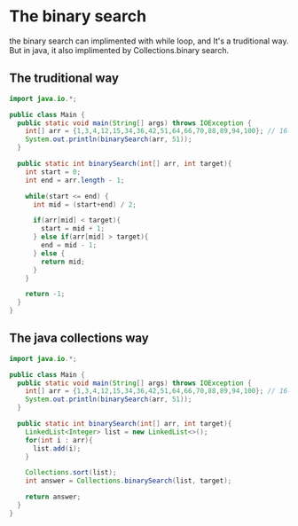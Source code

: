 # The binary search

the binary search can implimented with while loop, and It's a truditional way.
But in java, it also implimented by Collections.binary search.

## The truditional way

```java
import java.io.*;

public class Main {
  public static void main(String[] args) throws IOException {
    int[] arr = {1,3,4,12,15,34,36,42,51,64,66,70,88,89,94,100}; // 16개
    System.out.println(binarySearch(arr, 51));
  }

  public static int binarySearch(int[] arr, int target){
    int start = 0;
    int end = arr.length - 1;

    while(start <= end) {
      int mid = (start+end) / 2;

      if(arr[mid] < target){
        start = mid + 1;
      } else if(arr[mid] > target){
        end = mid - 1;
      } else {
        return mid;
      }
    }

    return -1;
  }
}
```

## The java collections way

```java
import java.io.*;

public class Main {
  public static void main(String[] args) throws IOException {
    int[] arr = {1,3,4,12,15,34,36,42,51,64,66,70,88,89,94,100}; // 16개
    System.out.println(binarySearch(arr, 51));
  }

  public static int binarySearch(int[] arr, int target){
    LinkedList<Integer> list = new LinkedList<>();
    for(int i : arr){
      list.add(i);
    }

    Collections.sort(list);
    int answer = Collections.binarySearch(list, target);

    return answer;
  }
}

```

